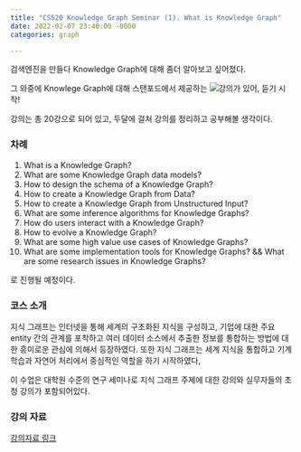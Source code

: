 ```yaml
---
title: "CS520 Knowledge Graph Seminar (1). What is Knowledge Graph"
date: 2022-02-07 23:40:00 -0000 
categories: graph

---
```


검색엔진을 만들다 Knowledge Graph에 대해 좀더 알아보고 싶어졌다.

그 와중에 Knowlege Graph에 대해 스탠포드에서 제공하는 ![강의](https://www.youtube.com/playlist?list=PLDhh0lALedc5paY4N3NRZ3j_ui9foL7Qc)가 있어, 듣기 시작! 

강의는 총 20강으로 되어 있고, 두달에 걸처 강의를 정리하고 공부해볼 생각이다.

### 차례

1. What is a Knowledge Graph?
2. What are some Knowledge Graph data models?
3. How to design the schema of a Knowledge Graph?
4. How to create a Knowledge Graph from Data?
5. How to create a Knowledge Graph from Unstructured Input?
6. What are some inference algorithms for Knowledge Graphs?
7. How do users interact with a Knowledge Graph?
8. How to evolve a Knowledge Graph?
9. What are some high value use cases of Knowledge Graphs?
10. What are some implementation tools for Knowledge Graphs? && What are some research issues in Knowledge Graphs?

로 진행될 예정이다.


### 코스 소개
지식 그래프는 인터넷을 통해 세계의 구조화된 지식을 구성하고, 기업에 대한 주요 entity 간의 관계를 포착하고 여러 데이터 소스에서 추출한 정보를 통합하는 방법에 대한 흥미로운 관심에 의해서 등장하였다. 또한 지식 그래프는 세계 지식을 통합하고 기계학습과 자연어 처리에서 중심적인 역할을 하기 시작하였다, 

이 수업은 대학원 수준의 연구 세미나로 지식 그래프 주제에 대한 강의와 실무자들의 초청 강의가 포함되어있다. 

### 강의 자료
[강의자료 링크](https://web.stanford.edu/class/cs520/)